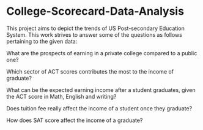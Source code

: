 # College-Scorecard-Data-Analysis

This project aims to depict the trends of US Post-secondary Education System.
This work strives to answer some of the questions as follows pertaining to the given
data:

What are the prospects of earning in a private college compared to a public one?

Which sector of ACT scores contributes the most to the income of graduate?

What can be the expected earning income after a student graduates, given the ACT
score in Math, English and writing?

Does tuition fee really affect the income of a student once they graduate?

How does SAT score affect the income of a graduate?
